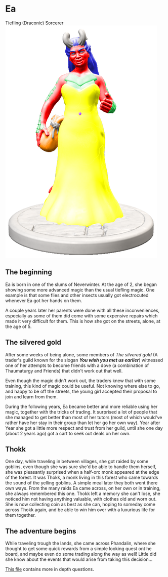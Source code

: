 # Ea
Tiefling  (Draconic) Sorcerer\
![ea](Ea-colored.png)

## The beginning
Ea is born in one of the slums of Neverwinter. At the age of 2, she began showing some more advanced magic than the usual tiefling magic. One example is that some flies and other insects usually got electrocuted whenever Ea got her hands on them.

A couple years later her parents were done with all these inconveniences, especially as some of them did come with some expensive repairs which made it very difficult for them. This is how she got on the streets, alone, at the age of 5.

## The silvered gold
After some weeks of being alone, some members of *The silvered gold* (A trader's guild known for the slogan ***You wish you met us earlier***) witnessed one of her attempts to become friends with a dove (a combination of Thaumaturgy and Friends) that didn't work out that well.

Even though the magic didn't work out, the traders knew that with some training, this kind of magic could be useful. Not knowing where else to go, and happy to be off the streets, the young girl accepted their proposal to join and learn from them.

During the following years, Ea became better and more reliable using her magic, together with the tricks of trading. It surprised a lot of people that she managed to get better than most of her tutors (most of which would've rather have her stay in their group than let her go her own way). Year after Year she got a little more respect and trust from her guild, until she one day (about 2 years ago) got a cart to seek out deals on her own.

## Thokk
One day, while traveling in between villages, she got raided by some goblins, even though she was sure she'd be able to handle them herself, she was pleasantly surprised when a half-orc monk appeared at the edge of the forest. It was Thokk, a monk living in this forest who came towards the sound of the yelling goblins.
A simple meal later they both went there own ways. From the many raids Ea came across, on her own or in training, she always remembered this one. Thokk left a memory she can't lose, she noticed him not having anything valuable, with clothes old and worn out. She is now collecting coin as best as she can, hoping to someday come across Thokk again, and be able to win him over with a luxurious life for them together.

## The adventure begins
While traveling trough the lands, she came across Phandalin, where she thought to get some quick rewards from a simple looking quest ont he board, and maybe even do some trading along the way as well!
Little did she know about the events that would arise from taking this decision...


[This file](extended%20information/) contains more in depth questions.
